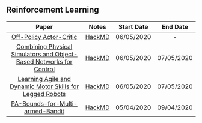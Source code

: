 ## Reinforcement Learning

| Paper | Notes | Start Date | End Date |
|:-----:|:-----:|:----------:|:--------:|
| [Off-Policy Actor-Critic](https://arxiv.org/abs/1205.4839) | [HackMD](https://hackmd.io/@FtbpSED3RQWclbmbmkChEA/BkcB-xwvI/edit) | 06/05/2020 |     -    |
| [Combining Physical Simulators and Object-Based Networks for Control](https://arxiv.org/pdf/1904.06580.pdf)| [HackMD](https://hackmd.io/@FtbpSED3RQWclbmbmkChEA/Sy6GPG9MB) | 06/05/2020 |  07/05/2020    |
| [Learning Agile and Dynamic Motor Skills for Legged Robots](https://arxiv.org/abs/1901.08652)| [HackMD](https://hackmd.io/@FtbpSED3RQWclbmbmkChEA/ByzYzEhVS) | 06/05/2020 |  07/05/2020  |
| [PA-Bounds-for-Multi-armed-Bandit]() | [HackMD](https://hackmd.io/saK7DdqCRnyBfN3HykLhlA) | 05/04/2020 |     09/04/2020    |
